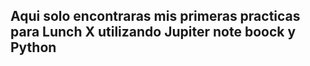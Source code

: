 ## Aqui solo encontraras mis primeras practicas para Lunch X utilizando Jupiter note boock y Python
